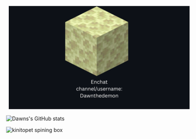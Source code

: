 
<div align="center">
  <img src="./Enchat_Card1.png" height="280" />
</div>

![Dawns's GitHub stats](https://github-readme-stats.vercel.app/api?username=Dawnthedemon&show_icons=true&theme=transparent)

![kinitopet spining box](https://github.com/user-attachments/assets/210d3c56-f891-4f8c-bb44-d4c9c5be95ab)
